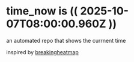 # time_now is (( 2025-10-07T08:00:00.960Z ))

an automated repo that shows the currnent time

inspired by [breakingheatmap](https://github.com/breakingheatmap/breakingheatmap)